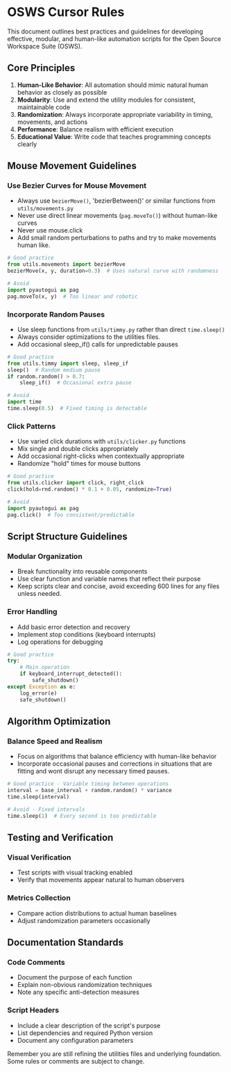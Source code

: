 # OSWS Cursor Rules

This document outlines best practices and guidelines for developing effective, modular, and human-like automation scripts for the Open Source Workspace Suite (OSWS).

## Core Principles

1. **Human-Like Behavior**: All automation should mimic natural human behavior as closely as possible
2. **Modularity**: Use and extend the utility modules for consistent, maintainable code
3. **Randomization**: Always incorporate appropriate variability in timing, movements, and actions
4. **Performance**: Balance realism with efficient execution
5. **Educational Value**: Write code that teaches programming concepts clearly

## Mouse Movement Guidelines

### Use Bezier Curves for Mouse Movement
- Always use `bezierMove()`, 'bezierBetween()' or similar functions from `utils/movements.py`
- Never use direct linear movements (`pag.moveTo()`) without human-like curves
- Never use mouse.click
- Add small random perturbations to paths and try to make movements human like.

```python
# Good practice
from utils.movements import bezierMove
bezierMove(x, y, duration=0.3)  # Uses natural curve with randomness

# Avoid
import pyautogui as pag
pag.moveTo(x, y)  # Too linear and robotic
```

### Incorporate Random Pauses
- Use sleep functions from `utils/timmy.py` rather than direct `time.sleep()`
- Always consider optimizations to the utilities files.
- Add occasional sleep_if() calls for unpredictable pauses

```python
# Good practice
from utils.timmy import sleep, sleep_if
sleep()  # Random medium pause
if random.random() > 0.7:
    sleep_if()  # Occasional extra pause

# Avoid
import time
time.sleep(0.5)  # Fixed timing is detectable
```

### Click Patterns
- Use varied click durations with `utils/clicker.py` functions
- Mix single and double clicks appropriately
- Add occasional right-clicks when contextually appropriate
- Randomize "hold" times for mouse buttons

```python
# Good practice
from utils.clicker import click, right_click
click(hold=rnd.random() * 0.1 + 0.05, randomize=True)

# Avoid
import pyautogui as pag
pag.click()  # Too consistent/predictable
```

## Script Structure Guidelines

### Modular Organization
- Break functionality into reusable components
- Use clear function and variable names that reflect their purpose
- Keep scripts clear and concise, avoid exceeding 600 lines for any files unless needed.

### Error Handling
- Add basic error detection and recovery
- Implement stop conditions (keyboard interrupts)
- Log operations for debugging

```python
# Good practice
try:
    # Main operation
    if keyboard_interrupt_detected():
        safe_shutdown()
except Exception as e:
    log_error(e)
    safe_shutdown()
```

## Algorithm Optimization

### Balance Speed and Realism
- Focus on algorithms that balance efficiency with human-like behavior
- Incorporate occasional pauses and corrections in situations that are fitting and wont disrupt any necessary timed pauses.



```python
# Good practice - Variable timing between operations
interval = base_interval + random.random() * variance
time.sleep(interval)

# Avoid - Fixed intervals
time.sleep(1)  # Every second is too predictable
```

## Testing and Verification

### Visual Verification
- Test scripts with visual tracking enabled
- Verify that movements appear natural to human observers

### Metrics Collection

- Compare action distributions to actual human baselines
- Adjust randomization parameters occasionally

## Documentation Standards

### Code Comments
- Document the purpose of each function
- Explain non-obvious randomization techniques
- Note any specific anti-detection measures

### Script Headers
- Include a clear description of the script's purpose
- List dependencies and required Python version
- Document any configuration parameters

Remember you are still refining the utilities files and underlying foundation. Some rules or comments are subject to change.

